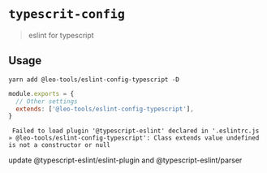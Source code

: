 # `typescrit-config`

> eslint for typescript

## Usage

```shell
yarn add @leo-tools/eslint-config-typescript -D
```

```javascript
module.exports = {
  // Other settings
  extends: ['@leo-tools/eslint-config-typescript'],
}
```

```text
 Failed to load plugin '@typescript-eslint' declared in '.eslintrc.js » @leo-tools/eslint-config-typescript': Class extends value undefined is not a constructor or null
```

update @typescript-eslint/eslint-plugin and @typescript-eslint/parser
